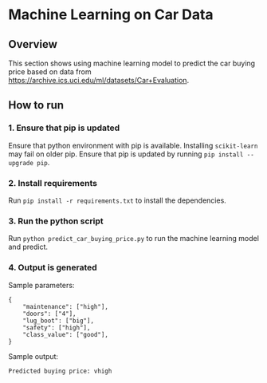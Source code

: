 # Machine Learning on Car Data

## Overview

This section shows using machine learning model to predict the car buying price based on data from https://archive.ics.uci.edu/ml/datasets/Car+Evaluation.

## How to run

### 1. Ensure that pip is updated

Ensure that python environment with pip is available. Installing `scikit-learn` may fail on older pip. Ensure that pip is updated by running `pip install --upgrade pip`.

### 2. Install requirements

Run `pip install -r requirements.txt` to install the dependencies.

### 3. Run the python script

Run `python predict_car_buying_price.py` to run the machine learning model and predict.

### 4. Output is generated

Sample parameters:

```
{
    "maintenance": ["high"],
    "doors": ["4"],
    "lug_boot": ["big"],
    "safety": ["high"],
    "class_value": ["good"],
}
```

Sample output:

```
Predicted buying price: vhigh
```
